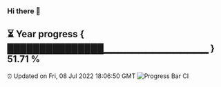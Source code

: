 ### Hi there 👋
⏳ Year progress { ███████████████▁▁▁▁▁▁▁▁▁▁▁▁▁▁▁ } 51.71 %
---
⏰ Updated on Fri, 08 Jul 2022 18:06:50 GMT
![Progress Bar CI](https://github.com/Moyi321/Moyi321/workflows/Progress%20Bar%20CI/badge.svg)
